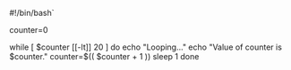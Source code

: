 #!/bin/bash`

counter=0

while [ $counter [[-lt]] 20 ]
do
	echo "Looping..."
	echo "Value of counter is $counter."
	counter=$(( $counter + 1 ))
	sleep 1
done